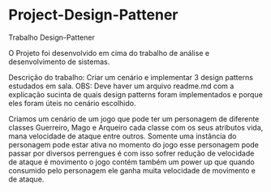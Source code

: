 # Project-Design-Pattener
Trabalho Design-Pattener

O Projeto foi desenvolvido em cima do trabalho de análise e desenvolvimento de sistemas.

Descrição do trabalho: Criar um cenário e implementar 3 design patterns estudados em sala.
OBS: Deve haver um arquivo readme.md com a explicação sucinta de quais design patterns foram implementados e porque eles foram úteis no cenário escolhido.

Criamos um cenário de um jogo que pode ter um personagem de diferente classes Guerreiro, Mago e Arqueiro cada classe com os seus atributos vida, mana velocidade de ataque entre outros. Somente uma instância do personagem pode estar ativa no momento do jogo esse personagem pode passar por diversos perrengues é com isso sofrer redução de velocidade de ataque é movimento o jogo contém também um power up que quando consumido pelo personagem ele ganha muita velocidade de movimento e de ataque.
